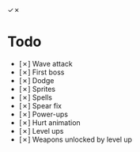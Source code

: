 ✓✗
# Todo
- [✗] Wave attack
- [✗] First boss
- [✗] Dodge
- [✗] Sprites
- [✗] Spells
- [✗] Spear fix
- [✗] Power-ups
- [✗] Hurt animation
- [✗] Level ups
- [✗] Weapons unlocked by level up